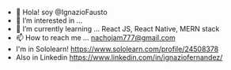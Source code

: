 - 👋 Hola! soy @IgnazioFausto
- 👀 I’m interested in ... 
- 🌱 I’m currently learning ... React JS, React Native, MERN stack
- 📫 How to reach me ... nachojam777@gmail.com
- I'm in Sololearn! https://www.sololearn.com/profile/24508378
- Also in Linkedin https://www.linkedin.com/in/ignaziofernandez/
